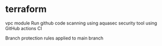 # terraform
vpc module
Run github code scanning using aquasec security tool using GitHub actions CI

Branch protection rules applied to main branch
